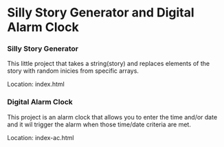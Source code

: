 # Silly Story Generator and Digital Alarm Clock

### Silly Story Generator 
This little project that takes a string(story) and replaces elements of the story with random inicies from specific arrays.

Location: index.html

### Digital Alarm Clock
This project is an alarm clock that allows you to enter the time and/or date and it wil trigger the alarm when those time/date criteria are met.

Location: index-ac.html